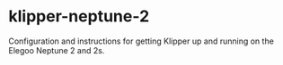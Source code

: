 # klipper-neptune-2
Configuration and instructions for getting Klipper up and running on the Elegoo Neptune 2 and 2s. 
